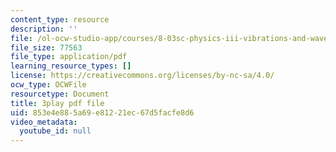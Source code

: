 ```yaml
---
content_type: resource
description: ''
file: /ol-ocw-studio-app/courses/8-03sc-physics-iii-vibrations-and-waves-fall-2016/853e4e885a69e81221ec67d5facfe8d6_sBKHUPDUI1o.pdf
file_size: 77563
file_type: application/pdf
learning_resource_types: []
license: https://creativecommons.org/licenses/by-nc-sa/4.0/
ocw_type: OCWFile
resourcetype: Document
title: 3play pdf file
uid: 853e4e88-5a69-e812-21ec-67d5facfe8d6
video_metadata:
  youtube_id: null
---
```

